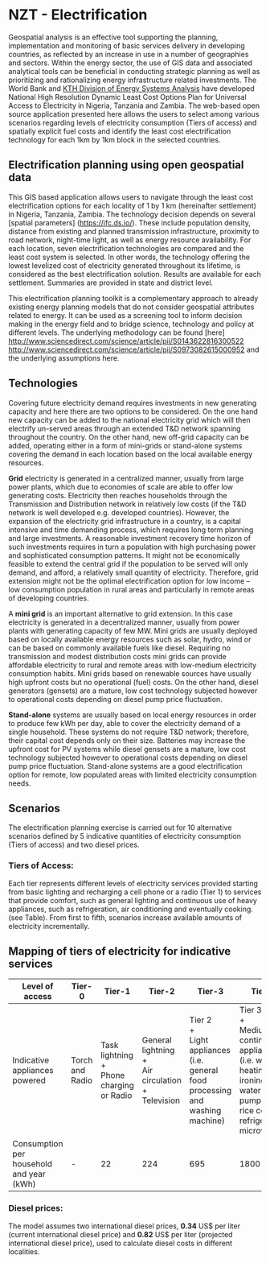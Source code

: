 # NZT - Electrification

Geospatial analysis is an effective tool supporting the planning,
implementation and monitoring of basic services delivery in developing
countries, as reflected by an increase in use in a number of
geographies and sectors. Within the energy sector, the use of GIS data
and associated analytical tools can be beneficial in conducting
strategic planning as well as prioritizing and rationalizing energy
infrastructure related investments. The World Bank and
[KTH Division of Energy Systems Analysis](https://www.kth.se/en/itm/inst/energiteknik/forskning/desa/welcome-to-the-unit-of-energy-systems-analysis-kth-desa-1.197296)
have developed National High Resolution Dynamic Least Cost Options Plan for
Universal Access to Electricity in Nigeria, Tanzania and Zambia.
The web-based open source application presented here allows the users to select 
among various scenarios regarding levels of electricity consumption 
(Tiers of access) and spatially explicit fuel costs and identify the 
least cost electrification technology for each 1km by 1km block in the 
selected countries.

## Electrification planning using open geospatial data

This GIS based application allows users to navigate through the least
cost electrification options for each locality of 1 by 1 km
(hereinafter settlement) in Nigeria, Tanzania, Zambia. The technology
decision depends on several [spatial parameters] (https://ifc.ds.io/). 
These include population density, distance from existing and planned transmission
infrastructure, proximity to road network, night-time light, as well
as energy resource availability. For each location, seven
electrification technologies are compared and the least cost system is
selected. In other words, the technology offering the lowest levelized
cost of electricity generated throughout its lifetime, is considered
as the best electrification solution. Results are available for each
settlement. Summaries are provided in state and district level.

This electrification planning toolkit is a complementary approach to already 
existing energy planning models that do not consider geospatial attributes related 
to energy. It can be used as a screening tool to inform decision making in the 
energy field and to bridge science, technology and policy at different levels.
The underlying methodology can be found [here] http://www.sciencedirect.com/science/article/pii/S0143622816300522
http://www.sciencedirect.com/science/article/pii/S0973082615000952
and the underlying assumptions here. 

## Technologies

Covering future electricity demand requires investments in new generating capacity 
and here there are two options to be considered. On the one hand new capacity can be 
added to the national electricity grid which will then electrify un-served areas through 
an extended T&D network spanning throughout the country. On the other hand, new off-grid
capacity can be added, operating either in a form of mini-grids or stand-alone systems
covering the demand in each location based on the local available energy resources. 

**Grid** electricity is generated in a centralized manner, usually from large power 
plants, which due to economies of scale are able to offer low generating costs.
Electricity then reaches households through the Transmission and Distribution network
in relatively low costs (if the T&D network is well developed e.g. developed countries).
However, the expansion of the electricity grid infrastructure in a country, is a capital
intensive and time demanding process, which requires long term planning and large investments.
A reasonable investment recovery time horizon of such investments requires in turn a 
population with high purchasing power and sophisticated consumption patterns. It might not
be economically feasible to extend the central grid if the population to be served will only
demand, and afford, a relatively small quantity of electricity. Therefore, grid extension
might not be the optimal electrification option for low income – low consumption population 
in rural areas and particularly in remote areas of developing countries.

A **mini grid** is an important alternative to grid extension. In this case electricity 
is generated in a decentralized manner, usually from power plants with generating capacity 
of few MW. Mini grids are usually deployed based on locally available energy resources such 
as solar, hydro, wind or can be based on commonly available fuels like diesel. Requiring no 
transmission and modest distribution costs mini grids can provide affordable electricity to
rural and remote areas with low-medium electricity consumption habits. Mini grids based on 
renewable sources have usually high upfront costs but no operational (fuel) costs. On the 
other hand, diesel generators (gensets) are a mature, low cost technology subjected however 
to operational costs depending on diesel pump price fluctuation.

**Stand-alone** systems are usually based on local energy resources in order to produce few kWh
per day, able to cover the electricity demand of a single household. These systems do not 
require T&D network; therefore, their capital cost depends only on their size. Batteries may 
increase the upfront cost for PV systems while diesel gensets are a mature, low cost technology
subjected however to operational costs depending on diesel pump price fluctuation. Stand-alone
systems are a good electrification option for remote, low populated areas with limited electricity
consumption needs.

## Scenarios

The electrification planning exercise is carried out for 10
alternative scenarios defined by 5 indicative quantities of
electricity consumption (Tiers of access) and two diesel prices.

### Tiers of Access:

Each tier represents different levels of electricity services provided starting
from basic lighting and recharging a cell phone or a radio (Tier 1) to services that 
provide comfort, such as general lighting and continuous use of heavy appliances, 
such as refrigeration, air conditioning and eventually cooking. (see Table).
From first to fifth, scenarios increase available amounts of electricity incrementally. 


## Mapping of tiers of electricity for indicative services


| Level of access | Tier-0 | Tier-1 | Tier-2 | Tier-3 | Tier-4 | Tier-5 |
|-----------------|--------|--------|--------|--------|--------|--------|
| Indicative appliances powered | Torch and Radio | Task lightning <br />+<br /> Phone charging or Radio | General lightning <br />+<br /> Air circulation <br />+<br /> Television | Tier 2 <br />+<br /> Light appliances <br /> (i.e. general food processing and washing machine) | Tier 3 <br />+<br /> Medium or continuous appliances <br /> (i.e. water heating, ironing, water pumping rice cooking, refrigeration, microwave) | Tier 4 <br />+<br /> Heavy or continuous appliances <br /> (i.e. air conditioning) |
| Consumption per <br /> household and year (kWh) | - | 22 | 224 | 695 | 1800 | 2195 |

### Diesel prices:

The model assumes two international diesel prices, **0.34** US$ per
liter (current international diesel price) and **0.82** US$ per liter
(projected international diesel price), used to calculate diesel costs
in different localities.
